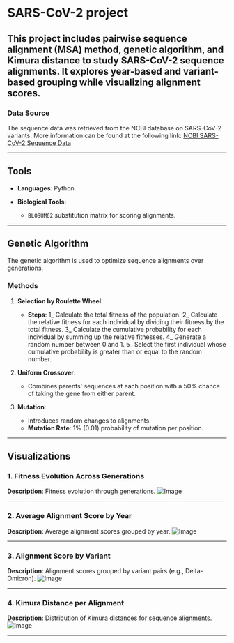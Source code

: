 # SARS-CoV-2  project 

This project includes pairwise sequence alignment (MSA) method, genetic algorithm, and Kimura distance to study SARS-CoV-2 sequence alignments. It explores year-based and variant-based grouping while visualizing alignment scores.
---
### Data Source
The sequence data was retrieved from the NCBI database on SARS-CoV-2 variants. More information can be found at the following link:
[NCBI SARS-CoV-2 Sequence Data](https://www.ncbi.nlm.nih.gov/labs/virus/vssi/#/virus?SeqType_s=Nucleotide&VirusLineage_ss=taxid:2697049)

---

## Tools
- **Languages**: Python
  
- **Biological Tools**: 
  - `BLOSUM62` substitution matrix for scoring alignments.

---

## Genetic Algorithm  

The genetic algorithm is used to optimize sequence alignments over generations. 

### **Methods**
1. **Selection by Roulette Wheel**:
   - **Steps**:
       1_ Calculate the total fitness of the population.
       2_ Calculate the relative fitness for each individual by dividing their fitness by the total fitness.
       3_ Calculate the cumulative probability for each individual by summing up the relative fitnesses.
       4_ Generate a random number between 0 and 1.
       5_ Select the first individual whose cumulative probability is greater than or equal to the random number.

2. **Uniform Crossover**:
   - Combines parents' sequences at each position with a 50% chance of taking the gene from either parent.

3. **Mutation**:
   - Introduces random changes to alignments.
   - **Mutation Rate**: 1% (0.01) probability of mutation per position.


---

## Visualizations

### 1. Fitness Evolution Across Generations
**Description**: Fitness evolution through generations.
![Image](https://github.com/user-attachments/assets/d2f572b5-902e-47bb-ab36-5e4cbc1f233f)

---

### 2. Average Alignment Score by Year
**Description**: Average alignment scores grouped by year.
![Image](https://github.com/user-attachments/assets/a1432f43-ed2c-4b65-93ac-01a88f9cf4d1)

---

### 3. Alignment Score by Variant
**Description**: Alignment scores grouped by variant pairs (e.g., Delta-Omicron).
![Image](https://github.com/user-attachments/assets/7170db60-67c0-4165-a325-389e9afb2efe)

---

### 4. Kimura Distance per Alignment
**Description**: Distribution of Kimura distances for sequence alignments.
![Image](https://github.com/user-attachments/assets/f94bef21-ba9a-4c44-a5c8-2dcf2c9f89f1)

---


